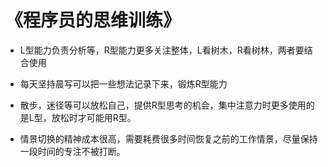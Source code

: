 # 《程序员的思维训练》

* L型能力负责分析等，R型能力更多关注整体，L看树木，R看树林，两者要结合使用

* 每天坚持晨写可以把一些想法记录下来，锻炼R型能力
  
* 散步，迷径等可以放松自己，提供R型思考的机会，集中注意力时更多使用的是L型，放松时才可能用R型。

* 情景切换的精神成本很高，需要耗费很多时间恢复之前的工作情景，尽量保持一段时间的专注不被打断。